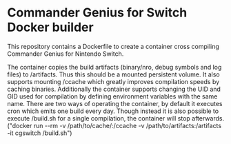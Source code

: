# Commander Genius for Switch Docker builder
This repository contains a Dockerfile to create a container cross compiling Commander Genius for Nintendo Switch.

The container copies the build artifacts (binary/nro, debug symbols and log files) to /artifacts. Thus this should be a mounted persistent volume. It also supports mounting /ccache which greatly improves compilation speeds by caching binaries. Additionally the container supports changing the UID and GID used for compilation by defining environment variables with the same name.
There are two ways of operating the container, by default it executes cron which emits one build every day. Though instead it is also possible to execute /build.sh for a single compilation, the container will stop afterwards. ("docker run --rm -v /path/to/cache/:/ccache -v /path/to/artifacts:/artifacts -it cgswitch /build.sh")
